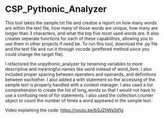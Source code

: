 # CSP_Pythonic_Analyzer
This tool takes the sample.txt file and creatse a report on how many words are within the text file, how many of those words are unique, how many are longer than 3 characters, and what the top five most used words are. It also creates seperate functions for each of these capabilities, allowing you to use them in other projects if need be.
To run this tool, download the .py file and the text file and run it through vscode (preffered method since you could change the target file).

I refactored the unpythonic_analyzer by renaming variables to more descriptive and meaningful names like word instead of word_item. I also included proper spacing between operaters and operands, and definitions between eachother. I also added a with statement so the accessing of the sample text is properly handled with a context manager. I also used a list comprehension to create the list of long_words so that I would not have to use a confusing nest of for statements. I also used the collection.counter object to count the number of times a word appeared in the sample text.

Video explaining the code: https://youtu.be/bSJZhWs0d1g
